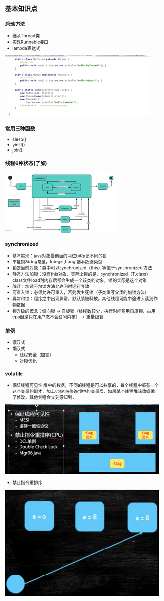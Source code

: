 ## 基本知识点

### 启动方法
- 继承Thread类
- 实现Runnable接口
- lambda表达式

<img src="https://raw.githubusercontent.com/zhouyubiu/gitnotes_images/master/gitnote/2020/03/30/1585569518712-1585569518748.png" weight=400 height=200/>


### 常用三种函数
- sleep()
- yield()
- join()




### 线程6种状态(了解)
<img src="https://raw.githubusercontent.com/zhouyubiu/gitnotes_images/master/gitnote/2020/03/30/1585508531806-1585508531810.png" wight=400 height=200 />

### synchronized
- 基本实现：java对象最前面的两位bit标记不同的锁
- 不能锁String常量，Integer,Long,基本数据类型
- 锁定当前对象：类中可以synchronized（this）等值于synchronized 方法
- 静态方法加锁：没有this对象，实际上锁的是，synchronized（T.class）class文件load到内存后都会生成一个该类的对象，锁的实际是这个对象
- 脏读：加锁不加锁方法允许同时运行导致
- 可重入锁：必须允许可重入，否则发生死锁（子类重写父类的加锁方法）
- 异常和锁：程序之中出现异常，默认锁被释放。其他线程可能中途进入读到作物数据
- 锁升级的概念：偏向锁 -> 自旋锁（线程数较少，执行时间短用自旋锁，占用cpu但是只在用户态不会访问内核） -> 重量级锁

### 单例
- 饿汉式
- 懒汉式
  - 线程安全（加锁）
  - 对锁优化 

### volatile

- 保证线程可见性
堆中的数据，不同的线程是可以共享的，每个线程中都有一个这个变量的副本，加上volatile修饰堆中的变量后，如果某个线程堆该数据做了修改，其他线程会立刻感知到，

![title](https://raw.githubusercontent.com/zhouyubiu/gitnotes_images/master/gitnote/2020/03/31/1585668645128-1585668645162.png)

- 禁止指令重排序

![title](https://raw.githubusercontent.com/zhouyubiu/gitnotes_images/master/gitnote/2020/04/01/1585670421333-1585670421336.png)


